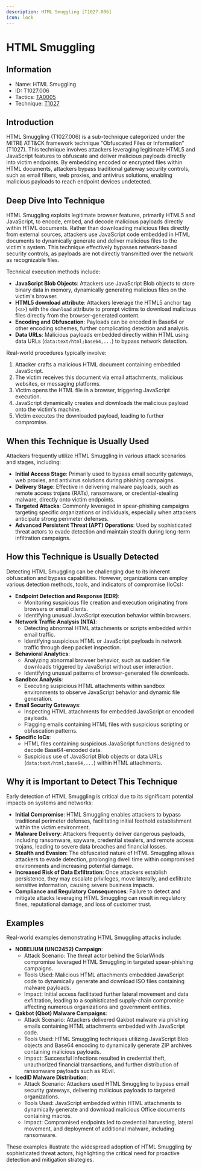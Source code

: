 ```yaml
---
description: HTML Smuggling [T1027.006]
icon: lock
---
```


# HTML Smuggling

## Information

- Name: HTML Smuggling
- ID: T1027.006
- Tactics: [TA0005](../TA0005/TA0005.md)
- Technique: [T1027](T1027.md)

## Introduction

HTML Smuggling (T1027.006) is a sub-technique categorized under the MITRE ATT\&CK framework technique "Obfuscated Files or Information" (T1027). This technique involves attackers leveraging legitimate HTML5 and JavaScript features to obfuscate and deliver malicious payloads directly into victim endpoints. By embedding encoded or encrypted files within HTML documents, attackers bypass traditional gateway security controls, such as email filters, web proxies, and antivirus solutions, enabling malicious payloads to reach endpoint devices undetected.

## Deep Dive Into Technique

HTML Smuggling exploits legitimate browser features, primarily HTML5 and JavaScript, to encode, embed, and decode malicious payloads directly within HTML documents. Rather than downloading malicious files directly from external sources, attackers use JavaScript code embedded in HTML documents to dynamically generate and deliver malicious files to the victim's system. This technique effectively bypasses network-based security controls, as payloads are not directly transmitted over the network as recognizable files.

Technical execution methods include:

- **JavaScript Blob Objects**: Attackers use JavaScript Blob objects to store binary data in memory, dynamically generating malicious files on the victim's browser.
- **HTML5 download attribute**: Attackers leverage the HTML5 anchor tag (`<a>`) with the `download` attribute to prompt victims to download malicious files directly from the browser-generated content.
- **Encoding and Obfuscation**: Payloads can be encoded in Base64 or other encoding schemes, further complicating detection and analysis.
- **Data URLs**: Malicious payloads embedded directly within HTML using data URLs (`data:text/html;base64,...`) to bypass network detection.

Real-world procedures typically involve:

1. Attacker crafts a malicious HTML document containing embedded JavaScript.
2. The victim receives this document via email attachments, malicious websites, or messaging platforms.
3. Victim opens the HTML file in a browser, triggering JavaScript execution.
4. JavaScript dynamically creates and downloads the malicious payload onto the victim's machine.
5. Victim executes the downloaded payload, leading to further compromise.

## When this Technique is Usually Used

Attackers frequently utilize HTML Smuggling in various attack scenarios and stages, including:

- **Initial Access Stage**: Primarily used to bypass email security gateways, web proxies, and antivirus solutions during phishing campaigns.
- **Delivery Stage**: Effective in delivering malware payloads, such as remote access trojans (RATs), ransomware, or credential-stealing malware, directly onto victim endpoints.
- **Targeted Attacks**: Commonly leveraged in spear-phishing campaigns targeting specific organizations or individuals, especially when attackers anticipate strong perimeter defenses.
- **Advanced Persistent Threat (APT) Operations**: Used by sophisticated threat actors to evade detection and maintain stealth during long-term infiltration campaigns.

## How this Technique is Usually Detected

Detecting HTML Smuggling can be challenging due to its inherent obfuscation and bypass capabilities. However, organizations can employ various detection methods, tools, and indicators of compromise (IoCs):

- **Endpoint Detection and Response (EDR)**:
  - Monitoring suspicious file creation and execution originating from browsers or email clients.
  - Identifying unusual JavaScript execution behavior within browsers.
- **Network Traffic Analysis (NTA)**:
  - Detecting abnormal HTML attachments or scripts embedded within email traffic.
  - Identifying suspicious HTML or JavaScript payloads in network traffic through deep packet inspection.
- **Behavioral Analytics**:
  - Analyzing abnormal browser behavior, such as sudden file downloads triggered by JavaScript without user interaction.
  - Identifying unusual patterns of browser-generated file downloads.
- **Sandbox Analysis**:
  - Executing suspicious HTML attachments within sandbox environments to observe JavaScript behavior and dynamic file generation.
- **Email Security Gateways**:
  - Inspecting HTML attachments for embedded JavaScript or encoded payloads.
  - Flagging emails containing HTML files with suspicious scripting or obfuscation patterns.
- **Specific IoCs**:
  - HTML files containing suspicious JavaScript functions designed to decode Base64-encoded data.
  - Suspicious use of JavaScript Blob objects or data URLs (`data:text/html;base64,...`) within HTML attachments.

## Why it is Important to Detect This Technique

Early detection of HTML Smuggling is critical due to its significant potential impacts on systems and networks:

- **Initial Compromise**: HTML Smuggling enables attackers to bypass traditional perimeter defenses, facilitating initial foothold establishment within the victim environment.
- **Malware Delivery**: Attackers frequently deliver dangerous payloads, including ransomware, spyware, credential stealers, and remote access trojans, leading to severe data breaches and financial losses.
- **Stealth and Evasion**: The obfuscated nature of HTML Smuggling allows attackers to evade detection, prolonging dwell time within compromised environments and increasing potential damage.
- **Increased Risk of Data Exfiltration**: Once attackers establish persistence, they may escalate privileges, move laterally, and exfiltrate sensitive information, causing severe business impacts.
- **Compliance and Regulatory Consequences**: Failure to detect and mitigate attacks leveraging HTML Smuggling can result in regulatory fines, reputational damage, and loss of customer trust.

## Examples

Real-world examples demonstrating HTML Smuggling attacks include:

- **NOBELIUM (UNC2452) Campaign**:
  - Attack Scenario: The threat actor behind the SolarWinds compromise leveraged HTML Smuggling in targeted spear-phishing campaigns.
  - Tools Used: Malicious HTML attachments embedded JavaScript code to dynamically generate and download ISO files containing malware payloads.
  - Impact: Initial access facilitated further lateral movement and data exfiltration, leading to a sophisticated supply-chain compromise affecting numerous organizations and government entities.
- **Qakbot (Qbot) Malware Campaigns**:
  - Attack Scenario: Attackers delivered Qakbot malware via phishing emails containing HTML attachments embedded with JavaScript code.
  - Tools Used: HTML Smuggling techniques utilizing JavaScript Blob objects and Base64 encoding to dynamically generate ZIP archives containing malicious payloads.
  - Impact: Successful infections resulted in credential theft, unauthorized financial transactions, and further distribution of ransomware payloads such as REvil.
- **IcedID Malware Distribution**:
  - Attack Scenario: Attackers used HTML Smuggling to bypass email security gateways, delivering malicious payloads to targeted organizations.
  - Tools Used: JavaScript embedded within HTML attachments to dynamically generate and download malicious Office documents containing macros.
  - Impact: Compromised endpoints led to credential harvesting, lateral movement, and deployment of additional malware, including ransomware.

These examples illustrate the widespread adoption of HTML Smuggling by sophisticated threat actors, highlighting the critical need for proactive detection and mitigation strategies.
